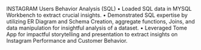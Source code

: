INSTAGRAM Users Behavior Analysis (SQL)
• Loaded SQL data in MYSQL Workbench to extract crucial insights. • Demonstrated SQL expertise by utilizing ER Diagram and Schema Creation, aggregate functions, Joins, and data manipulation for insightful analysis of a dataset. • Leveraged Tome App for impactful storytelling and presentation to extract insights on Instagram Performance and Customer Behavior.
